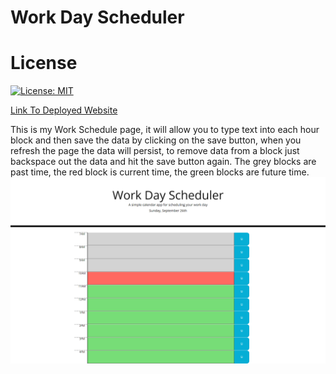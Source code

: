 # Work Day Scheduler
# License
[![License: MIT](https://img.shields.io/badge/License-MIT-yellow.svg)](https://opensource.org/licenses/MIT)<br>

[Link To Deployed Website](https://tmcrocker89.github.io/WorkdayScheduler/)

This is my Work Schedule page, it will allow you to type text into each hour block and then save the data by clicking on the save button, when you refresh the page the data will persist, to remove data from a block just backspace out the data and hit the save button again. The grey blocks are past time, the red block is current time, the green blocks are future time.
![The Full Site Image.](./assets/images/FullSite1.png)
